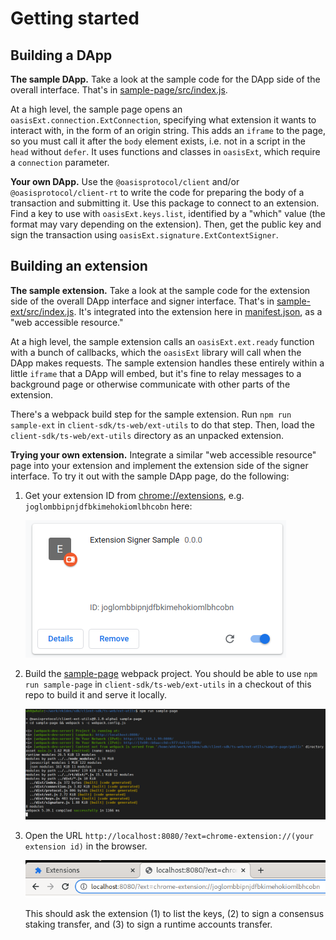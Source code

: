 # Getting started

## Building a DApp

**The sample DApp.**
Take a look at the sample code for the DApp side of the overall interface.
That's in [sample-page/src/index.js](../sample-page/src/index.js).

At a high level, the sample page opens an `oasisExt.connection.ExtConnection`,
specifying what extension it wants to interact with, in the form of an origin
string.
This adds an `iframe` to the page, so you must call it after the `body`
element exists, i.e. not in a script in the `head` without `defer`.
It uses functions and classes in `oasisExt`, which require a `connection`
parameter.

**Your own DApp.**
Use the `@oasisprotocol/client` and/or `@oasisprotocol/client-rt` to write
the code for preparing the body of a transaction and submitting it.
Use this package to connect to an extension.
Find a key to use with `oasisExt.keys.list`, identified by a "which" value
(the format may vary depending on the extension).
Then, get the public key and sign the transaction using
`oasisExt.signature.ExtContextSigner`.

## Building an extension

**The sample extension.**
Take a look at the sample code for the extension side of the overall DApp
interface and signer interface.
That's in [sample-ext/src/index.js](../sample-ext/src/index.js).
It's integrated into the extension here in
[manifest.json](../sample-ext/manifest.json#L8), as a "web accessible
resource."

At a high level, the sample extension calls an `oasisExt.ext.ready` function
with a bunch of
callbacks, which the `oasisExt` library will call when the DApp makes
requests.
The sample extension handles these entirely within a little `iframe` that a
DApp will embed, but it's fine to relay messages to a background page or
otherwise communicate with other parts of the extension.

There's a webpack build step for the sample extension.
Run `npm run sample-ext` in `client-sdk/ts-web/ext-utils` to do that step.
Then, load the `client-sdk/ts-web/ext-utils` directory as an unpacked
extension.

**Trying your own extension.**
Integrate a similar "web accessible resource" page into your extension and
implement the extension side of the signer interface.
To try it out with the sample DApp page, do the following:

1. Get your extension ID from [chrome://extensions](chrome://extensions), e.g.
   `joglombbipnjdfbkimehokiomlbhcobn` here:

   ![](sample-ext-id.png)

2. Build the [sample-page](../sample-page) webpack project.
   You should be able to use `npm run sample-page` in
   `client-sdk/ts-web/ext-utils` in a checkout of this repo to build it and
   serve it locally.

   ![](sample-page-webpack.png)

3. Open the URL
   `http://localhost:8080/?ext=chrome-extension://(your extension id)` in the
   browser.

   ![](sample-page-open.png)

   This should ask the extension (1) to list the keys, (2) to sign a consensus
   staking transfer, and (3) to sign a runtime accounts transfer.
